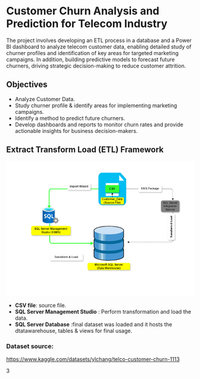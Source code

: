 # Customer Churn Analysis and Prediction for Telecom Industry
The project involves developing an ETL process in a database and a Power BI dashboard to analyze telecom customer data, enabling detailed study of churner profiles and identification of key areas for targeted marketing campaigns.
In addition, building predictive models to forecast future churners, driving strategic decision-making to reduce customer attrition.

## Objectives
- Analyze Customer Data.
- Study churner profile & identify areas for implementing marketing campaigns.
- Identify a method to predict future churners.
- Develop dashboards and reports to monitor churn rates and provide actionable insights for business decision-makers.

## Extract Transform Load (ETL) Framework 
![etl framework](https://github.com/Njeri-Gitome/Customer_Churn_Analysis_and_Prediction/blob/main/etl%20framework.png)
- **CSV file**: source file.
- **SQL Server Management Studio** : Perform transformation and load the data.
- **SQL Server Database** :final dataset was loaded and it hosts the dtatawarehouse, tables & views for final usage.
### Dataset source:
https://www.kaggle.com/datasets/ylchang/telco-customer-churn-1113

3
